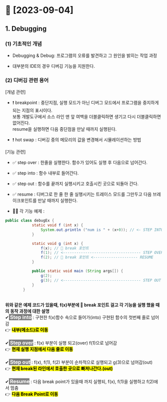 # 💚 [2023-09-04]
## 1. Debugging
### (1) 기초적인 개념 
- Debugging & Debug: 프로그램의 오류를 발견하고 그 원인을 밝히는 작업 과정

- 대부분의 IDE의 경우 디버깅 기능을 지원한다. 

### (2) 디버깅 관련 용어
[개념 관련]
- ❗ breakpoint 
    : 중단지점, 실행 모드가 아닌 디버그 모드에서 프로그램을 중지하게 되는 지점의 표시이다.<br> 
    보통 개발도구에서 소스 라인 맨 앞 여백을 더블클릭하면 생기고 다시 더블클릭하면 없어진다.<br> 
    resume을 실행하면 다음 중단점을 만날 때까지 실행된다.

- ❗ hot swap
  : 디버깅 중의 메모리의 값을 변경해서 시뮬레이션하는 방법


[기능 관련]
- ✅ step over 
: 한줄을 실행한다. 함수가 있어도 실행 후 다음으로 넘어간다.

- ✅ step into 
: 함수 내부로 들어간다.

- ✅ step out 
: 함수를 끝까지 실행시키고 호출시킨 곳으로 되돌아 간다.

- ✅ resume 
: 디버그로 한 줄 한 줄 실행시키는 트레이스 모드를 그만두고 다음 브레이크포인트를 만날 때까지 실행한다.
 
-  👩‍💻 각 기능 예제 :     
``````` java
public class debugEx {
            static void f (int x) {
                System.out.println ("num is " + (x+0)); // <- STEP INTO
            }

            static void g (int x) {
                f(x); // 🔴 break 포인트
                f(1); // <----------------------------------- STEP OVER
                f(2); // 🔴 break 포인트 <-------------------- RESUME
            }

            public static void main (String args[]) {
                g(2);
                g(3); // <----------------------------------- STEP OUT OF
            }
        }
````````
<br>
      <b>위와 같은 예제 코드가 있을때, f(x)부분에 🔴 break 포인트 걸고 각 기능을 실행 했을 때의 동작 과정에 대한 설명</b><br>
      ✔<b style="font-size:16px;background-color:grey;color:white"> Step into</b> : 구현한 f(x)함수 속으로 들어가(into) 구현된 함수의 첫번째 줄로 넘어감
      <br>👉 <mark><b>내부(메소드)로 이동</b></mark><br>
       <br>✔<b style="font-size:16px;background-color:grey;color:white"> Step over</b> : f(x) 부분이 실행 되고(over) f(1)으로 넘어감
      <br>👉 <mark><b>현재 실행 지점에서 다음 줄로 이동</b></mark><br>
       <br>✔<b style="font-size:16px;background-color:grey;color:white"> Step out</b> : f(x), f(1), f(2) 부분이 순차적으로 실행되고 g(3)으로 넘어감(out)
      <br>👉 <mark><b>현재 break된 라인에서 호출한 곳으로 빠져나간다.(out)</b></mark><br>
       <br>✔<b style="font-size:16px;background-color:grey;color:white"> Resume</b> : 다음 break point가 있을때 까지 실행되, f(x), f(1)을 실행하고 f(2)에서 멈춤
      <br>👉 <mark><b>다음 Break Point로 이동</b></mark>
